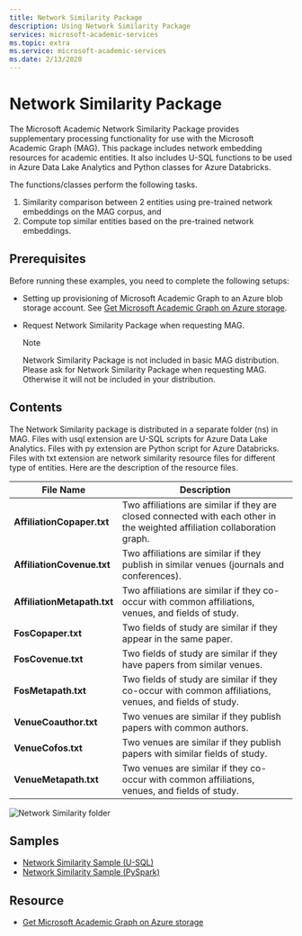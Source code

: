 ```yaml
---
title: Network Similarity Package
description: Using Network Similarity Package
services: microsoft-academic-services
ms.topic: extra
ms.service: microsoft-academic-services
ms.date: 2/13/2020
---
```

# Network Similarity Package

The Microsoft Academic Network Similarity Package provides supplementary processing functionality for use with the Microsoft Academic Graph (MAG). This package includes network embedding resources for academic entities. It also includes U-SQL functions to be used in Azure Data Lake Analytics and Python classes for Azure Databricks.

The functions/classes perform the following tasks.

1. Similarity comparison between 2 entities using pre-trained network embeddings on the MAG corpus, and
2. Compute top similar entities based on the pre-trained network embeddings.

## Prerequisites

Before running these examples, you need to complete the following setups:

* Setting up provisioning of Microsoft Academic Graph to an Azure blob storage account. See [Get Microsoft Academic Graph on Azure storage](get-started-setup-provisioning.md).

* Request Network Similarity Package when requesting MAG.

  > [!NOTE]
  > Network Similarity Package is not included in basic MAG distribution. Please ask for Network Similarity Package when requesting MAG. Otherwise it will not be included in your distribution.

## Contents

The Network Similarity package is distributed in a separate folder (ns) in MAG. Files with usql extension are U-SQL scripts for Azure Data Lake Analytics. Files with py extension are Python script for Azure Databricks. Files with txt extension are network similarity resource files for different type of entities. Here are the description of the resource files.

  |File Name|Description|
  |---------|---------|
  |**AffiliationCopaper.txt**|Two affiliations are similar if they are closed connected with each other in the weighted affiliation collaboration graph.
  |**AffiliationCovenue.txt**|Two affiliations are similar if they publish in similar venues (journals and conferences).
  |**AffiliationMetapath.txt**|Two affiliations are similar if they co-occur with common affiliations, venues, and fields of study.
  |**FosCopaper.txt**|Two fields of study are similar if they appear in the same paper.
  |**FosCovenue.txt**|Two fields of study are similar if they have papers from similar venues.
  |**FosMetapath.txt**|Two fields of study are similar if they co-occur with common affiliations, venues, and fields of study.
  |**VenueCoauthor.txt**|Two venues are similar if they publish papers with common authors.
  |**VenueCofos.txt**|Two venues are similar if they publish papers with similar fields of study.
  |**VenueMetapath.txt**|Two venues are similar if they co-occur with common affiliations, venues, and fields of study.

  ![Network Similarity folder](media/network-similarity/folder.png "Network Similarity folder")

## Samples

* [Network Similarity Sample (U-SQL)](network-similarity-analytics.md)
* [Network Similarity Sample (PySpark)](network-similarity-databricks.md)

## Resource

* [Get Microsoft Academic Graph on Azure storage](get-started-setup-provisioning.md)

